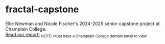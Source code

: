 # fractal-capstone
Ellie Newman and Nicole Fischer's 2024-2025 senior capstone project at Champlain College.  
[Read our report!](https://docs.google.com/document/d/19M2g-msnewWphGEk3002cuXYFcSFm-ZbsMV6fs7iYCI/edit?usp=sharing)  <sub>NOTE: Must have a Champlain College domain email to view.</sub>
